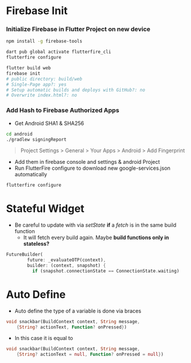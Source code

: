 # Firebase Init
### Initialize Firebase in Flutter Project on new device
```bash
npm install -g firebase-tools
``` 
```bash
dart pub global activate flutterfire_cli
flutterfire configure
``` 
```bash
flutter build web
firebase init
# public directory: build/web
# Single-Page app?: yes
# Setup automatic builds and deploys with GitHub?: no
# Overwrite index.html?: no
``` 

### Add Hash to Firebase Authorized Apps
+ Get Android SHA1 & SHA256
```bash
cd android
./gradlew signingReport
```   
> Project Settings > General > Your Apps > Android > Add Fingerprint
+ Add them in firebase console and settings & android Project
+ Run FlutterFire configure to download new google-services.json automatically
```bash
flutterfire configure
```

# Stateful Widget
+ Be careful to update with via *setState* **if** a *fetch* is in the same build function
  + It will fetch every build again. Maybe **build functions only in stateless?**
```dart
FutureBuilder(
        future: _evaluateOTP(context),
        builder: (context, snapshot) {
          if (snapshot.connectionState == ConnectionState.waiting) 
```

# Auto Define 
+ Auto define the type of a variable is done via braces
```dart
void snackbar(BuildContext context, String message,
    {String? actionText, Function? onPressed})
```
+ In this case it is equal to 
```dart
void snackbar(BuildContext context, String message,
    {String? actionText = null, Function? onPressed = null})
```